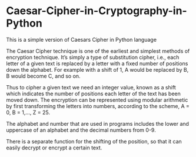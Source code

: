 # Caesar-Cipher-in-Cryptography-in-Python

This is a simple version of Caesars Cipher in Python language

The Caesar Cipher technique is one of the earliest and simplest methods of encryption technique.
It’s simply a type of substitution cipher, i.e., each letter of a given text is replaced by a letter with a fixed number of positions down the alphabet.
For example with a shift of 1, A would be replaced by B, B would become C, and so on. 

Thus to cipher a given text we need an integer value, known as a shift which indicates the number of positions each letter of the text has been moved down. 
The encryption can be represented using modular arithmetic by first transforming the letters into numbers, according to the scheme, A = 0, B = 1,…, Z = 25. 

The alphabet and number that are used in programs includes the lower and uppercase of an alphabet and the decimal numbers from 0-9.

There is a separate function for the shifting of the position, so that it can easily decrypt or encrypt a certain text.
